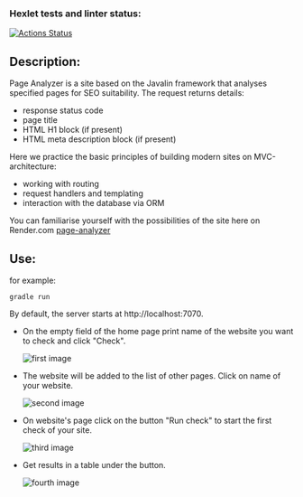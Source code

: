 ### Hexlet tests and linter status:
[![Actions Status](https://github.com/packman1783/java-project-72/actions/workflows/hexlet-check.yml/badge.svg)](https://github.com/packman1783/java-project-72/actions)

## Description:
Page Analyzer is a site based on the Javalin framework that analyses specified pages for SEO suitability. The request returns details:
 - response status code
 - page title
 - HTML H1 block (if present)
 - HTML meta description block (if present)

Here we practice the basic principles of building modern sites on MVC-architecture: 
 - working with routing 
 - request handlers and templating 
 - interaction with the database via ORM

You can familiarise yourself with the possibilities of the site here on Render.com [page-analyzer](https://java-project-72-jf6n.onrender.com)

## Use:
for example: 
```
gradle run
```

By default, the server starts at http://localhost:7070.

 - On the empty field of the home page print name of the website you want to check and click "Check".
   
   ![first image](https://i.ibb.co/gjvzmPK/image-1.png)

 - The website will be added to the list of other pages. Click on name of your website.

   ![second image](https://i.ibb.co/ZTPdDDZ/image-2.png)

 - On website's page click on the button "Run check" to start the first check of your site.

   ![third image](https://i.ibb.co/rstPx49/image-3.png)

 - Get results in a table under the button.

   ![fourth image](https://i.ibb.co/PDTw3Bx/image-4.png)
